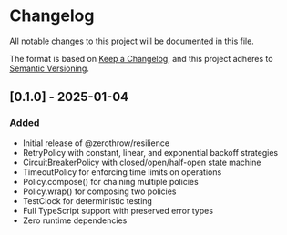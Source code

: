 # Changelog

All notable changes to this project will be documented in this file.

The format is based on [Keep a Changelog](https://keepachangelog.com/en/1.1.0/),
and this project adheres to [Semantic Versioning](https://semver.org/spec/v2.0.0.html).

## [0.1.0] - 2025-01-04

### Added
- Initial release of @zerothrow/resilience
- RetryPolicy with constant, linear, and exponential backoff strategies
- CircuitBreakerPolicy with closed/open/half-open state machine
- TimeoutPolicy for enforcing time limits on operations
- Policy.compose() for chaining multiple policies
- Policy.wrap() for composing two policies
- TestClock for deterministic testing
- Full TypeScript support with preserved error types
- Zero runtime dependencies